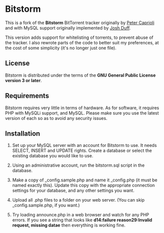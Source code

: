 Bitstorm
========
This is a fork of the **Bitstorm** BitTorrent tracker originally by [Peter Caprioli](https://stormhub.org/tracker/ui.php)
and with MySQL support originally implemented by [Josh Duff](https://code.google.com/p/bitstorm/).

This version adds support for whitelisting of torrents, to prevent abuse of the tracker. I also rewrote
parts of the code to better suit my preferences, at the cost of some simplicity (it's no longer just one file).

## License
Bitstorm is distributed under the terms of the **GNU General Public License version 3 or later**.

## Requirements
Bitstorm requires very little in terms of hardware. As for software, it requires PHP with MySQLi support, and
MySQL. Please make sure you use the latest version of each so as to avoid any security issues.

## Installation
1. Set up your MySQL server with an account for Bitstorm to use. It needs SELECT, INSERT and UPDATE rights.
   Create a database or select the existing database you would like to use.

2. Using an administrative account, run the bitstorm.sql script in the database.

3. Make a copy of _config.sample.php and name it _config.php (it must be named exactly this). Update this copy
   with the appropriate connection settings for your database, and any other settings you want.

4. Upload all .php files to a folder on your web server. (You can skip _config.sample.php, if you want.)

5. Try loading announce.php in a web browser and watch for any PHP errors. If you see a string that looks like
   **d14:failure reason29:Invalid request, missing datae** then everything is working fine.
